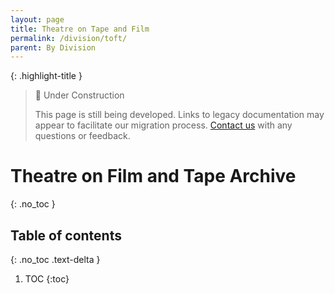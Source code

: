 ```yaml
---
layout: page
title: Theatre on Tape and Film
permalink: /division/toft/
parent: By Division
---
```


{: .highlight-title }
> 🚧 Under Construction
>
> This page is still being developed. Links to legacy documentation may appear to facilitate our migration process. [Contact us](/metadata-documentation/contact/) with any questions or feedback.

# Theatre on Film and Tape Archive
{: .no_toc }

## Table of contents
{: .no_toc .text-delta }

1. TOC
{:toc}